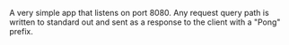 A very simple app that listens on port 8080.
Any request query path is written to standard out and sent as a response to the client with a "Pong" prefix.
